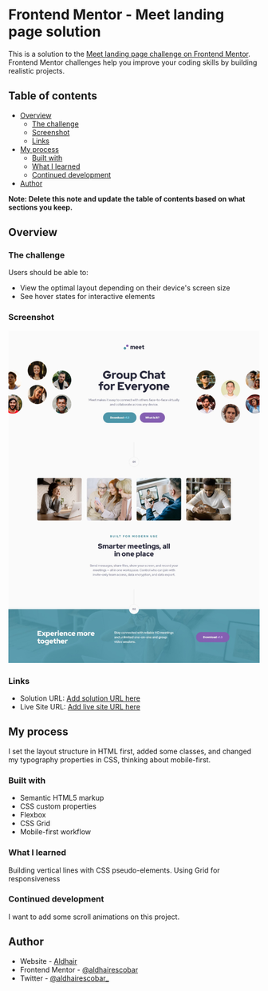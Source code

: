 # Frontend Mentor - Meet landing page solution

This is a solution to the [Meet landing page challenge on Frontend Mentor](https://www.frontendmentor.io/challenges/meet-landing-page-rbTDS6OUR). Frontend Mentor challenges help you improve your coding skills by building realistic projects. 

## Table of contents

- [Overview](#overview)
  - [The challenge](#the-challenge)
  - [Screenshot](#screenshot)
  - [Links](#links)
- [My process](#my-process)
  - [Built with](#built-with)
  - [What I learned](#what-i-learned)
  - [Continued development](#continued-development)
- [Author](#author)

**Note: Delete this note and update the table of contents based on what sections you keep.**

## Overview

### The challenge

Users should be able to:

- View the optimal layout depending on their device's screen size
- See hover states for interactive elements

### Screenshot

![](./assets/screenshot.jpeg)

### Links

- Solution URL: [Add solution URL here](https://your-solution-url.com)
- Live Site URL: [Add live site URL here](https://your-live-site-url.com)

## My process

I set the layout structure in HTML first, added some classes, and changed my typography properties in CSS, thinking about mobile-first.

### Built with

- Semantic HTML5 markup
- CSS custom properties
- Flexbox
- CSS Grid
- Mobile-first workflow

### What I learned

Building vertical lines with CSS pseudo-elements.
Using Grid for responsiveness 

### Continued development

I want to add some scroll animations on this project.

## Author

- Website - [Aldhair](https://aldhairescobar.com/)
- Frontend Mentor - [@aldhairescobar](https://www.frontendmentor.io/profile/aldhairescobar)
- Twitter - [@aldhairescobar_](https://twitter.com/aldhairescobar_)
